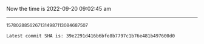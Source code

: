 Now the time is 2022-09-20 09:02:45 am

---

<small>15780288562671314987113084687507</small>

```txt
Latest commit SHA is: 39e2291d416b6bfe8b7797c1b76e481b497600d0
```
